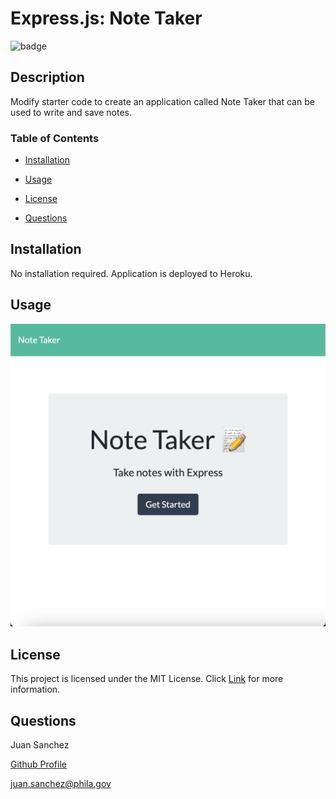 # Express.js: Note Taker

![badge](https://img.shields.io/badge/License-MIT-blue?style=plastic)

## Description

Modify starter code to create an application called Note Taker that can be used to write and save notes.

### Table of Contents

* [Installation](#installation)

* [Usage](#usage)

* [License](#license)

* [Questions](#questions)

## Installation

No installation required. Application is deployed to Heroku.

## Usage

![Note Taker Home Page](./public/assets/notetakerindex.png)

## License

This project is licensed under the MIT License.
Click [Link](https://choosealicense.com/licenses/mit/) for more information.

## Questions

Juan Sanchez

[Github Profile](https://github.com/karizmatik215)

juan.sanchez@phila.gov